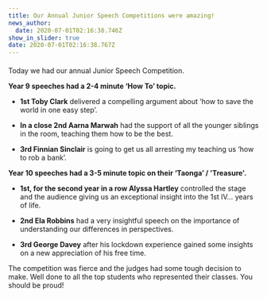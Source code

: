```yaml
---
title: Our Annual Junior Speech Competitions were amazing!
news_author:
  date: 2020-07-01T02:16:38.746Z
show_in_slider: true
date: 2020-07-01T02:16:38.767Z
---
```

#### Today we had our annual Junior Speech Competition.

**Year 9 speeches had a 2-4 minute ‘How To’ topic.**  

* **1st Toby Clark** delivered a compelling argument about ‘how to save the world in one easy step’.  

* **In a close 2nd Aarna Marwah** had the support of all the younger siblings in the room, teaching them how to be the best.  

* **3rd Finnian Sinclair** is going to get us all arresting my teaching us ‘how to rob a bank’.

**Year 10 speeches had a 3-5 minute topic on their ‘Taonga’ / 'Treasure'.**  

* **1st, for the second year in a row Alyssa Hartley** controlled the stage and the audience giving us an exceptional insight into the 1st IV… years of life.  

* **2nd Ela Robbins** had a very insightful speech on the importance of understanding our differences in perspectives.  

* **3rd George Davey** after his lockdown experience gained some insights on a new appreciation of his free time.

The competition was fierce and the judges had some tough decision to make.
Well done to all the top students who represented their classes.
You should be proud!
